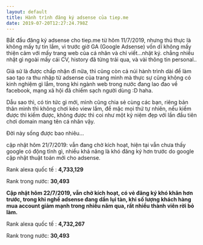 ```yaml
---
layout: default
title: Hành trình đăng ký adsense của tiep.me
date: 2019-07-20T12:27:24.798Z
---
```

Bắt đầu đăng ký adsense cho tiep.me từ hôm 11/7/2019, nhưng thú thực là không mấy tự tin lắm, vì trước giờ GA (Google Adsense) vốn dĩ không mấy thiện cảm với mấy trang web của cá nhân và chỉ viết...nhật ký. chẳng nhiều nhặt gì ngoài mấy cái CV, history đã từng trải qua, và vài thông tin personal..

Giả sử là được chấp nhận đi nữa, thì cũng còn cả núi hành trình dài để làm sao tạo ra thu nhập từ adsense của trang mình mà thực sự cũng không có kinh nghiệm gì lắm, trong khi ngành web trong nước đang lao đao về facebook, mạng xã hội đã chiếm sạch người dùng :D haha.

Dẫu sao thì, có tin tức gì mới, mình cũng chia sẻ cùng các bạn, riêng bản thân mình thì không chơi kéo view lắm, để mặc mọi thứ tự nhiên, nếu kiếm được thì kiếm được, không được thì coi như một kỷ niệm đẹp với lần đầu tiên chơi domain mang tên cá nhân vậy.

Đời này sống được bao nhiêu...

cập nhật hôm 21/7/2019: vẫn đang chờ kích hoạt, hiện tại vẫn chưa thấy google có động tĩnh gì, nhiều khả năng là khó đăng ký hơn trước do google cập nhật thuật toán mới cho adsense.

Rank alexa quốc tế : **4,733,129**

Rank trong nước: **30,493**

**Cập nhật hôm 22/7/2019, vẫn chờ kích hoạt, có vẻ đăng ký khó khăn hơn trước, trong khi nghề adsense đang dần lụi tàn, khi số lượng khách hàng mua account giảm mạnh trong nhiều năm qua, rất nhiều thành viên rời bỏ làm.**

Rank alexa quốc tế : **4,732,267**

Rank trong nước: **30,493**
